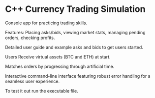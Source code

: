 # C++ Currency Trading Simulation

Console app for practicing trading skills.  

Features: Placing asks/bids, viewing market stats, managing pending orders, checking profits.  

Detailed user guide and example asks and bids to get users started.  

Users Receive virtual assets (BTC and ETH) at start.  

Matches orders by progressing through artificial time.  

Interactive command-line interface featuring robust error handling for a seamless user experience.  

To test it out run the executable file.
